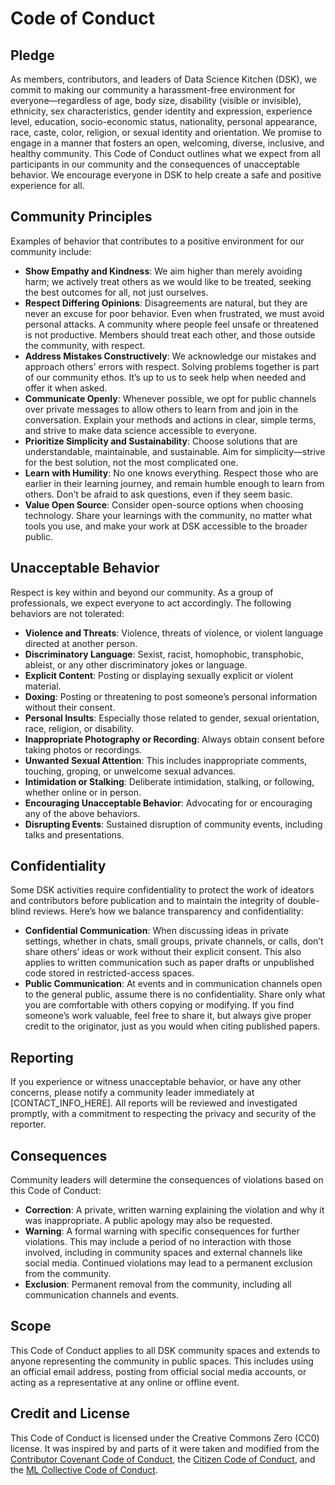 # Code of Conduct

## Pledge
As members, contributors, and leaders of Data Science Kitchen (DSK), we commit to making our community a harassment-free environment for everyone—regardless of age, body size, disability (visible or invisible), ethnicity, sex characteristics, gender identity and expression, experience level, education, socio-economic status, nationality, personal appearance, race, caste, color, religion, or sexual identity and orientation. We promise to engage in a manner that fosters an open, welcoming, diverse, inclusive, and healthy community. This Code of Conduct outlines what we expect from all participants in our community and the consequences of unacceptable behavior. We encourage everyone in DSK to help create a safe and positive experience for all.

## Community Principles
Examples of behavior that contributes to a positive environment for our community include:

- **Show Empathy and Kindness**: We aim higher than merely avoiding harm; we actively treat others as we would like to be treated, seeking the best outcomes for all, not just ourselves.
- **Respect Differing Opinions**: Disagreements are natural, but they are never an excuse for poor behavior. Even when frustrated, we must avoid personal attacks. A community where people feel unsafe or threatened is not productive. Members should treat each other, and those outside the community, with respect.
- **Address Mistakes Constructively**: We acknowledge our mistakes and approach others' errors with respect. Solving problems together is part of our community ethos. It’s up to us to seek help when needed and offer it when asked.
- **Communicate Openly**: Whenever possible, we opt for public channels over private messages to allow others to learn from and join in the conversation. Explain your methods and actions in clear, simple terms, and strive to make data science accessible to everyone.
- **Prioritize Simplicity and Sustainability**: Choose solutions that are understandable, maintainable, and sustainable. Aim for simplicity—strive for the best solution, not the most complicated one.
- **Learn with Humility**: No one knows everything. Respect those who are earlier in their learning journey, and remain humble enough to learn from others. Don’t be afraid to ask questions, even if they seem basic.
- **Value Open Source**: Consider open-source options when choosing technology. Share your learnings with the community, no matter what tools you use, and make your work at DSK accessible to the broader public.

## Unacceptable Behavior
Respect is key within and beyond our community. As a group of professionals, we expect everyone to act accordingly. The following behaviors are not tolerated:

- **Violence and Threats**: Violence, threats of violence, or violent language directed at another person.
- **Discriminatory Language**: Sexist, racist, homophobic, transphobic, ableist, or any other discriminatory jokes or language.
- **Explicit Content**: Posting or displaying sexually explicit or violent material.
- **Doxing**: Posting or threatening to post someone’s personal information without their consent.
- **Personal Insults**: Especially those related to gender, sexual orientation, race, religion, or disability.
- **Inappropriate Photography or Recording**: Always obtain consent before taking photos or recordings.
- **Unwanted Sexual Attention**: This includes inappropriate comments, touching, groping, or unwelcome sexual advances.
- **Intimidation or Stalking**: Deliberate intimidation, stalking, or following, whether online or in person.
- **Encouraging Unacceptable Behavior**: Advocating for or encouraging any of the above behaviors.
- **Disrupting Events**: Sustained disruption of community events, including talks and presentations.

## Confidentiality
Some DSK activities require confidentiality to protect the work of ideators and contributors before publication and to maintain the integrity of double-blind reviews. Here’s how we balance transparency and confidentiality:

- **Confidential Communication**: When discussing ideas in private settings, whether in chats, small groups, private channels, or calls, don’t share others’ ideas or work without their explicit consent. This also applies to written communication such as paper drafts or unpublished code stored in restricted-access spaces.
- **Public Communication**: At events and in communication channels open to the general public, assume there is no confidentiality. Share only what you are comfortable with others copying or modifying. If you find someone’s work valuable, feel free to share it, but always give proper credit to the originator, just as you would when citing published papers.

## Reporting
If you experience or witness unacceptable behavior, or have any other concerns, please notify a community leader immediately at [CONTACT_INFO_HERE]. All reports will be reviewed and investigated promptly, with a commitment to respecting the privacy and security of the reporter.

## Consequences
Community leaders will determine the consequences of violations based on this Code of Conduct:

- **Correction**: A private, written warning explaining the violation and why it was inappropriate. A public apology may also be requested.
- **Warning**: A formal warning with specific consequences for further violations. This may include a period of no interaction with those involved, including in community spaces and external channels like social media. Continued violations may lead to a permanent exclusion from the community.
- **Exclusion**: Permanent removal from the community, including all communication channels and events.

## Scope
This Code of Conduct applies to all DSK community spaces and extends to anyone representing the community in public spaces. This includes using an official email address, posting from official social media accounts, or acting as a representative at any online or offline event.

## Credit and License
This Code of Conduct is licensed under the Creative Commons Zero (CC0) license. It was inspired by and parts of it were taken and modified from the [Contributor Covenant Code of Conduct](https://www.contributor-covenant.org/version/2/1/code_of_conduct/), the [Citizen Code of Conduct](https://web.archive.org/web/20200330154000/http://citizencodeofconduct.org/), and the [ML Collective Code of Conduct](https://mlcollective.org/wiki/code-of-conduct/).